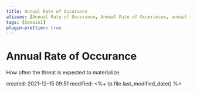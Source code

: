 ```yaml
---
title: Annual Rate of Occurance
aliases: [Annual Rate of Occurance, Annual Rate of Occurances, annual rate of occurance, annual rate of occurances, ARO]
tags: [Domain1]
plugin-prettier: true
---
```


# Annual Rate of Occurance

How often the threat is expected to materialize.

created: 2021-12-15 09:51
modified: <%+ tp.file.last_modified_date() %>
